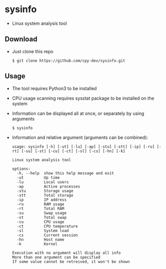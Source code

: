 # sysinfo
- Linux system analysis tool 

## Download
- Just clone this repo

      $ git clone https://github.com/cpy-dev/sysinfo.git 

## Usage
- The tool requires Python3 to be installed
- CPU usage scanning requires sysstat package to be installed on the system
- Information can be displayed all at once, or separately by using arguments
  
      $ sysinfo


- Information and relative argument (arguments can be combined):

      usage: sysinfo [-h] [-ut] [-lu] [-ap] [-stu] [-stt] [-ip] [-ru] [-rt] [-su] [-st] [-cu] [-ct] [-sl] [-cs] [-hn] [-k]
      
      Linux system analysis tool
      
      options:
        -h, --help  show this help message and exit
        -ut         Up time
        -lu         Local users
        -ap         Active processes
        -stu        Storage usage
        -stt        Total storage
        -ip         IP address
        -ru         RAM usage
        -rt         Total RAM
        -su         Swap usage
        -st         Total swap
        -cu         CPU usage
        -ct         CPU temperature
        -sl         System load
        -cs         Current session
        -hn         Host name
        -k          Kernel
      
      Execution with no argument will display all info
      More than one argument can be specified
      If some value cannot be retreived, it won't be shown
